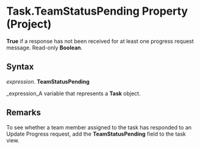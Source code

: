
# Task.TeamStatusPending Property (Project)

 **True** if a response has not been received for at least one progress request message. Read-only **Boolean**.


## Syntax

 _expression_. **TeamStatusPending**

 _expression_A variable that represents a  **Task** object.


## Remarks

To see whether a team member assigned to the task has responded to an Update Progress request, add the  **TeamStatusPending** field to the task view.

